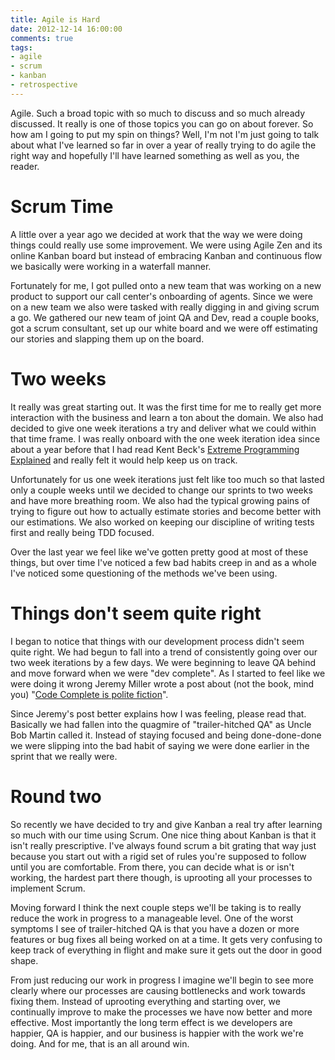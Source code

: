 ```yaml
---
title: Agile is Hard
date: 2012-12-14 16:00:00
comments: true
tags:
- agile
- scrum
- kanban
- retrospective
---
```


Agile. Such a broad topic with so much to discuss and so much already discussed.
It really is one of those topics you can go on about forever. So how am I going
to put my spin on things? Well, I'm not I'm just going to talk about what I've
learned so far in over a year of really trying to do agile the right way and
hopefully I'll have learned something as well as you, the reader.

# Scrum Time

A little over a year ago we decided at work that the way we were doing things
could really use some improvement. We were using Agile Zen and its online Kanban
board but instead of embracing Kanban and continuous flow we basically were
working in a waterfall manner.

Fortunately for me, I got pulled onto a new team that was working on a new
product to support our call center's onboarding of agents. Since we were on a
new team we also were tasked with really digging in and giving scrum a go. We
gathered our new team of joint QA and Dev, read a couple books, got a scrum
consultant, set up our white board and we were off estimating our stories and
slapping them up on the board.

# Two weeks

It really was great starting out. It was the first time for me to really get
more interaction with the business and learn a ton about the domain. We also had
decided to give one week iterations a try and deliver what we could within that
time frame. I was really onboard with the one week iteration idea since about a
year before that I had read Kent Beck's [Extreme Programming
Explained](http://www.amazon.com/Extreme-Programming-Explained-Embrace-Edition/dp/0321278658/ref=dp_ob_title_bk)
and really felt it would help keep us on track.

Unfortunately for us one week iterations just felt like too much so that lasted
only a couple weeks until we decided to change our sprints to two weeks and have
more breathing room. We also had the typical growing pains of trying to figure
out how to actually estimate stories and become better with our estimations. We
also worked on keeping our discipline of writing tests first and really being
TDD focused.

Over the last year we feel like we've gotten pretty good at most of these
things, but over time I've noticed a few bad habits creep in and as a whole I've
noticed some questioning of the methods we've been using.

# Things don't seem quite right

I began to notice that things with our development process didn't seem quite
right. We had begun to fall into a trend of consistently going over our two week
iterations by a few days. We were beginning to leave QA behind and move forward
when we were "dev complete". As I started to feel like we were doing it wrong
Jeremy Miller wrote a post about (not the book, mind you) "[Code Complete is
polite
fiction](http://jeremydmiller.com/2012/12/13/code-complete-is-a-polite-fiction-done-done-done-is-the-hard-truth/)".

Since Jeremy's post better explains how I was feeling, please read that.
Basically we had fallen into the quagmire of "trailer-hitched QA" as Uncle Bob
Martin called it. Instead of staying focused and being done-done-done we were
slipping into the bad habit of saying we were done earlier in the sprint that we
really were.

# Round two

So recently we have decided to try and give Kanban a real try after learning so
much with our time using Scrum. One nice thing about Kanban is that it isn't
really prescriptive. I've always found scrum a bit grating that way just because
you start out with a rigid set of rules you're supposed to follow until you are
comfortable. From there, you can decide what is or isn't working, the hardest
part there though, is uprooting all your processes to implement Scrum.

Moving forward I think the next couple steps we'll be taking is to really reduce
the work in progress to a manageable level. One of the worst symptoms I see of
trailer-hitched QA is that you have a dozen or more features or bug fixes all
being worked on at a time. It gets very confusing to keep track of everything in
flight and make sure it gets out the door in good shape.

From just reducing our work in progress I imagine we'll begin to see more
clearly where our processes are causing bottlenecks and work towards fixing
them. Instead of uprooting everything and starting over, we continually improve
to make the processes we have now better and more effective. Most importantly
the long term effect is we developers are happier, QA is happier, and our
business is happier with the work we're doing. And for me, that is an all around
win.
